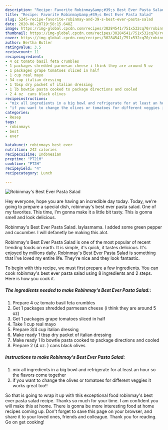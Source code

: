 ```yaml
---
description: "Recipe: Favorite Robinmay&amp;#39;s Best Ever Pasta Salad"
title: "Recipe: Favorite Robinmay&amp;#39;s Best Ever Pasta Salad"
slug: 5245-recipe-favorite-robinmay-and-39-s-best-ever-pasta-salad
date: 2020-06-20T19:58:15.648Z
image: https://img-global.cpcdn.com/recipes/30284541/751x532cq70/robinmays-best-ever-pasta-salad-recipe-main-photo.jpg
thumbnail: https://img-global.cpcdn.com/recipes/30284541/751x532cq70/robinmays-best-ever-pasta-salad-recipe-main-photo.jpg
cover: https://img-global.cpcdn.com/recipes/30284541/751x532cq70/robinmays-best-ever-pasta-salad-recipe-main-photo.jpg
author: Bertha Butler
ratingvalue: 3.5
reviewcount: 11
recipeingredient:
- 4 oz tomato basil feta crumbles
- 1 packages shredded parmesan cheese i think they are around 5 oz
- 1 packages grape tomatoes sliced in half
- 1 cup real mayo
- 34 cup italian dressing
- 1 tbsp dry packet of italian dressing
- 1 lb bowtie pasta cooked to package directions and cooled
- 2 4 oz  cans black olives
recipeinstructions:
- "mix all ingredients in a big bowl and refrigerate for at least an hour so the flavors come together"
- "if you want to change the olives or tomatoes for different veggies it works great too!!"
categories:
- Resep
tags:
- robinmays
- best
- ever

katakunci: robinmays best ever
nutrition: 242 calories
recipecuisine: Indonesian
preptime: "PT21M"
cooktime: "PT2H"
recipeyield: "4"
recipecategory: Lunch

---
```



![Robinmay&#39;s Best Ever Pasta Salad](https://img-global.cpcdn.com/recipes/30284541/751x532cq70/robinmays-best-ever-pasta-salad-recipe-main-photo.jpg)

Hey everyone, hope you are having an incredible day today. Today, we're going to prepare a special dish, robinmay&#39;s best ever pasta salad. One of my favorites. This time, I'm gonna make it a little bit tasty. This is gonna smell and look delicious.

Robinmay&#39;s Best Ever Pasta Salad. laylasmama. I added some green pepper and cucumber. I will defanetly be making this alot.

Robinmay&#39;s Best Ever Pasta Salad is one of the most popular of recent trending foods on earth. It is simple, it's quick, it tastes delicious. It's enjoyed by millions daily. Robinmay&#39;s Best Ever Pasta Salad is something that I've loved my entire life. They're nice and they look fantastic.


To begin with this recipe, we must first prepare a few ingredients. You can cook robinmay&#39;s best ever pasta salad using 8 ingredients and 2 steps. Here is how you cook it.

##### The ingredients needed to make Robinmay&#39;s Best Ever Pasta Salad::

1. Prepare 4 oz tomato basil feta crumbles
1. Get 1 packages shredded parmesan cheese (i think they are around 5 oz)
1. Get 1 packages grape tomatoes sliced in half
1. Take 1 cup real mayo
1. Prepare 3/4 cup italian dressing
1. Make ready 1 tbsp dry packet of italian dressing
1. Make ready 1 lb bowtie pasta cooked to package directions and cooled
1. Prepare 2 (4 oz. ) cans black olives




##### Instructions to make Robinmay&#39;s Best Ever Pasta Salad:

1. mix all ingredients in a big bowl and refrigerate for at least an hour so the flavors come together
1. if you want to change the olives or tomatoes for different veggies it works great too!!




So that is going to wrap it up with this exceptional food robinmay&#39;s best ever pasta salad recipe. Thanks so much for your time. I am confident you will make this at home. There is gonna be more interesting food at home recipes coming up. Don't forget to save this page on your browser, and share it to your loved ones, friends and colleague. Thank you for reading. Go on get cooking!
